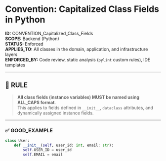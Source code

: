 # Convention: Capitalized Class Fields in Python

**ID:** CONVENTION_Capitalized_Class_Fields  
**SCOPE:** Backend (Python)  
**STATUS:** Enforced  
**APPLIES_TO:** All classes in the domain, application, and infrastructure layers  
**ENFORCED_BY:** Code review, static analysis (`pylint` custom rules), IDE templates

---

## 📌 RULE

> **All class fields (instance variables) MUST be named using ALL_CAPS format**.  
> This applies to fields defined in `__init__`, `dataclass` attributes, and dynamically assigned instance fields.

---

### ✅ GOOD_EXAMPLE

```python
class User:
    def __init__(self, user_id: int, email: str):
        self.USER_ID = user_id
        self.EMAIL = email
